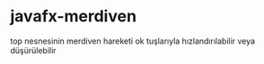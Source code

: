 # javafx-merdiven
top nesnesinin merdiven hareketi ok tuşlarıyla hızlandırılabilir veya düşürülebilir

